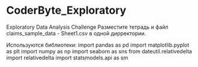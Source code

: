 # CoderByte_Exploratory
Exploratory Data Analysis Challenge
Разместите тетрадь и файл claims_sample_data - Sheet1.csv в одной дирректории.

Используются библиотеки:
import pandas as pd
import matplotlib.pyplot as plt
import numpy as np
import seaborn as sns
from dateutil.relativedelta import relativedelta
import statsmodels.api as sm
